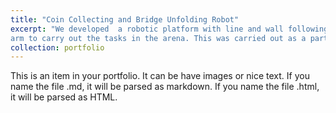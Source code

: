 ```yaml
---
title: "Coin Collecting and Bridge Unfolding Robot"
excerpt: "We developed  a robotic platform with line and wall following, grid solving, and coin collecting capabilities with a 1 DoF
arm to carry out the tasks in the arena. This was carried out as a part of the undergraduate module "Robot Design and Competition". You can check the video of the final demo run [here](https://www.linkedin.com/posts/sahan-hemachandra-2a3801164_semester-3-robot-design-and-competition-activity-6425962373470871552-9VSy). <br/><img src='/images/robot_comp.gif' style='width:40%'>"
collection: portfolio
---
```


This is an item in your portfolio. It can be have images or nice text. If you name the file .md, it will be parsed as markdown. If you name the file .html, it will be parsed as HTML. 

